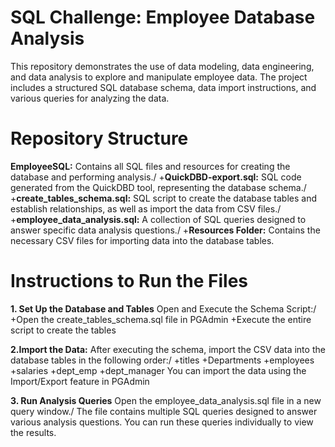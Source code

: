 # SQL Challenge: Employee Database Analysis
This repository demonstrates the use of data modeling, data engineering, and data analysis to explore and manipulate employee data. The project includes a structured SQL database schema, data import instructions, and various queries for analyzing the data.

# Repository Structure
**EmployeeSQL:** Contains all SQL files and resources for creating the database and performing analysis./
  +**QuickDBD-export.sql:** SQL code generated from the QuickDBD tool, representing the database schema./
  +**create_tables_schema.sql:** SQL script to create the database tables and establish relationships, as well as import the data from CSV files./
  +**employee_data_analysis.sql:** A collection of SQL queries designed to answer specific data analysis questions./
  +**Resources Folder:** Contains the necessary CSV files for importing data into the database tables.
  
# Instructions to Run the Files
**1. Set Up the Database and Tables**
Open and Execute the Schema Script:/
  +Open the create_tables_schema.sql file in PGAdmin
  +Execute the entire script to create the tables

**2.Import the Data:**
  After executing the schema, import the CSV data into the database tables in the following order:/
    +titles
    +Departments
    +employees
    +salaries
    +dept_emp
    +dept_manager
You can import the data using the Import/Export feature in PGAdmin

**3. Run Analysis Queries**
Open the employee_data_analysis.sql file in a new query window./
The file contains multiple SQL queries designed to answer various analysis questions. You can run these queries individually to view the results.

